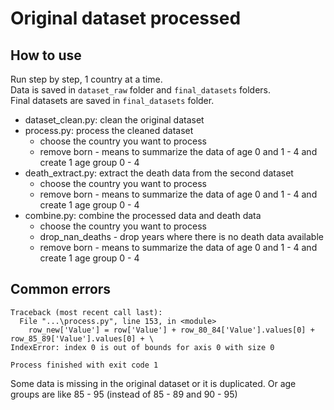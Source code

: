 # Original dataset processed

## How to use
Run step by step, 1 country at a time.  
Data is saved in `dataset_raw` folder and `final_datasets` folders.  
Final datasets are saved in `final_datasets` folder.

- dataset_clean.py: clean the original dataset
- process.py: process the cleaned dataset
  - choose the country you want to process
  - remove born - means to summarize the data of age 0 and 1 - 4 and create 1 age group 0 - 4
- death_extract.py: extract the death data from the second dataset
  - choose the country you want to process
  - remove born - means to summarize the data of age 0 and 1 - 4 and create 1 age group 0 - 4
- combine.py: combine the processed data and death data
  - choose the country you want to process
  - drop_nan_deaths - drop years where there is no death data available
  - remove born - means to summarize the data of age 0 and 1 - 4 and create 1 age group 0 - 4


## Common errors
```
Traceback (most recent call last):
  File "...\process.py", line 153, in <module>
    row_new['Value'] = row['Value'] + row_80_84['Value'].values[0] + row_85_89['Value'].values[0] + \
IndexError: index 0 is out of bounds for axis 0 with size 0

Process finished with exit code 1
```
Some data is missing in the original dataset or it is duplicated.
Or age groups are like 85 - 95 (instead of 85 - 89 and 90 - 95)
